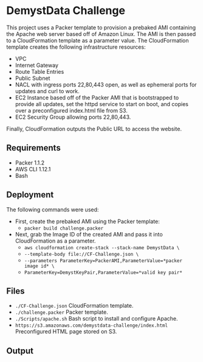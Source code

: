 # DemystData Challenge

This project uses a Packer template to provision a prebaked AMI containing the Apache web server based off of Amazon Linux. The AMI is then passed to a CloudFormation template as a parameter value. The CloudFormation template creates the following infrastructure resources:

* VPC
* Internet Gateway
* Route Table Entries
* Public Subnet
* NACL with ingress ports 22,80,443 open, as well as ephemeral ports for updates and curl to work.
* EC2 Instance based off of the Packer AMI that is bootstrapped to provide all updates, set the httpd service to start on boot, and copies over a preconfigured index.html file from S3.
* EC2 Security Group allowing ports 22,80,443. 

Finally, CloudFormation outputs the Public URL to access the website.

## Requirements

* Packer 1.1.2
* AWS CLI 1.12.1
* Bash

## Deployment

The following commands were used:

* First, create the prebaked AMI using the Packer template:
    * `packer build challenge.packer`
* Next, grab the Image ID of the created AMI and pass it into CloudFormation as a parameter.
	* `aws cloudformation create-stack --stack-name DemystData \`
	* `--template-body file://CF-Challenge.json \`
	* `--parameters ParameterKey=PackerAMI,ParameterValue=*packer image id* \`
	* `ParameterKey=DemystKeyPair,ParameterValue=*valid key pair*`
## Files

* `./CF-Challenge.json` CloudFormation template.
* `./challenge.packer` Packer template.
* `./Scripts/apache.sh` Bash script to install and configure Apache.
* `https://s3.amazonaws.com/demystdata-challenge/index.html` Preconfigured HTML page stored on S3.

## Output


